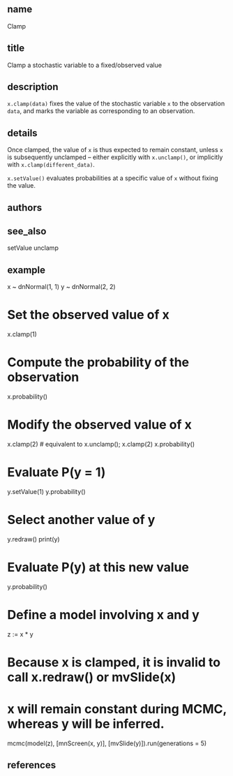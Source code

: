 ## name
Clamp
## title
Clamp a stochastic variable to a fixed/observed value
## description
`x.clamp(data)` fixes the value of the stochastic variable `x` to the observation `data`, and marks the variable as corresponding to an observation.

## details
Once clamped, the value of `x` is thus expected to remain constant, unless `x` is subsequently unclamped – either explicitly with `x.unclamp()`, or implicitly with `x.clamp(different_data)`.

`x.setValue()` evaluates probabilities at a specific value of `x` without fixing the value.

## authors

## see_also
setValue
unclamp
## example
x ~ dnNormal(1, 1)
y ~ dnNormal(2, 2)

# Set the observed value of x
x.clamp(1)
# Compute the probability of the observation
x.probability()

# Modify the observed value of x
x.clamp(2) # equivalent to x.unclamp(); x.clamp(2)
x.probability()

# Evaluate P(y = 1)
y.setValue(1)
y.probability()

# Select another value of y
y.redraw()
print(y)

# Evaluate P(y) at this new value
y.probability()

# Define a model involving x and y
z := x * y

# Because x is clamped, it is invalid to call x.redraw() or mvSlide(x)
# x will remain constant during MCMC, whereas y will be inferred.
mcmc(model(z), [mnScreen(x, y)], [mvSlide(y)]).run(generations = 5)


## references
